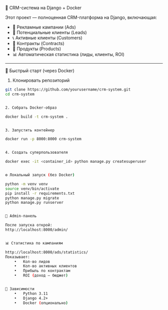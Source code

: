 🧠 CRM-система на Django + Docker

Этот проект — полноценная CRM-платформа на Django, включающая:

- 📢 Рекламные кампании (Ads)
- 🧲 Потенциальные клиенты (Leads)
- 📞 Активные клиенты (Customers)
- 📑 Контракты (Contracts)
- 🎯 Продукты (Products)
- 📊 Автоматическая статистика (лиды, клиенты, ROI)

---

🚀 Быстрый старт (через Docker)

1. Клонировать репозиторий

```bash
git clone https://github.com/yourusername/crm-system.git
cd crm-system


2. Собрать Docker-образ

docker build -t crm-system .


3. Запустить контейнер

docker run -p 8000:8000 crm-system


4. Создать суперпользователя

docker exec -it <container_id> python manage.py createsuperuser


⚙️ Локальный запуск (без Docker)

python -m venv venv
source venv/bin/activate
pip install -r requirements.txt
python manage.py migrate
python manage.py runserver


🔐 Admin-панель

После запуска открой:
http://localhost:8000/admin/


📊 Статистика по кампаниям

http://localhost:8000/ads/statistics/
Показывает:
	•	Кол-во лидов
	•	Кол-во активных клиентов
	•	Прибыль по контрактам
	•	ROI (доход – бюджет)


🧾 Зависимости
	•	Python 3.11
	•	Django 4.2+
	•	Docker (опционально)
